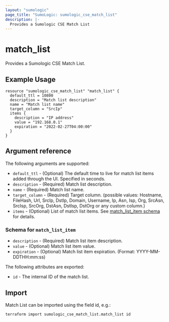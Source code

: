 ```yaml
---
layout: "sumologic"
page_title: "SumoLogic: sumologic_cse_match_list"
description: |-
  Provides a Sumologic CSE Match List
---
```


# match_list
Provides a Sumologic CSE Match List.

## Example Usage
```hcl
resource "sumologic_cse_match_list" "match_list" {
  default_ttl = 10800
  description = "Match list description"
  name = "Match list name"
  target_column = "SrcIp"
  items {
    description = "IP address"
    value = "192.168.0.1"
    expiration = "2022-02-27T04:00:00"
  }
}
```

## Argument reference

The following arguments are supported:

- `default_ttl` - (Optional) The default time to live for match list items added through the UI. Specified in seconds.
- `description` - (Required) Match list description.
- `name` - (Required) Match list name.
- `target_column` - (Required) Target column. (possible values: Hostname, FileHash, Url, SrcIp, DstIp, Domain, Username, Ip, Asn, Isp, Org, SrcAsn, SrcIsp, SrcOrg, DstAsn, DstIsp, DstOrg or any custom column.)
- `items` - (Optional) List of match list items. See [match_list_item schema](#schema-for-match_list_item) for details.

### Schema for `match_list_item`
- `description` - (Required) Match list item description.
- `value` - (Optional) Match list item value.
- `expiration` - (Optional) Match list item expiration. (Format: YYYY-MM-DDTHH:mm:ss)

The following attributes are exported:

- `id` - The internal ID of the match list.

## Import

Match List can be imported using the field id, e.g.:
```hcl
terraform import sumologic_cse_match_list.match_list id
```

